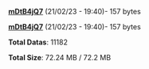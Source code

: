 [**mDtB4jQ7**](/data/mDtB4jQ7.txt) (21/02/23 - 19:40)- 157 bytes

[**mDtB4jQ7**](/data/mDtB4jQ7.txt) (21/02/23 - 19:40)- 157 bytes

**Total Datas**: 11182

**Total Size**: 72.24 MB / 72.2 MB